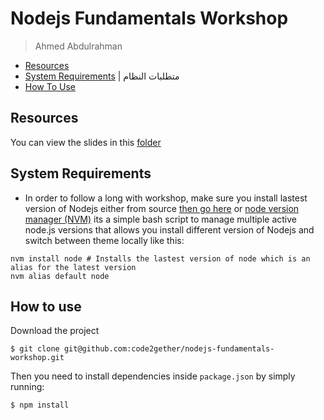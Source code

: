 # Nodejs Fundamentals Workshop

> Ahmed Abdulrahman

- [Resources](#resources)
- [System Requirements](#system-requirements) | متطلبات النظام
- [How To Use](#how-to-use)

## Resources

You can view the slides in this [folder]('./slides')

## System Requirements

- In order to follow a long with workshop, make sure you install lastest version of Nodejs either from source [then go here](https://nodejs.org/en/) or [node version manager (NVM)](https://github.com/creationix/nvm#installation) its a simple bash script to manage multiple active node.js versions that allows you install different version of Nodejs and switch between theme locally like this:

```
nvm install node # Installs the lastest version of node which is an alias for the latest version
nvm alias default node
```

## How to use

Download the project

```
$ git clone git@github.com:code2gether/nodejs-fundamentals-workshop.git
```

Then you need to install dependencies inside `package.json` by simply running:

```
$ npm install
```
